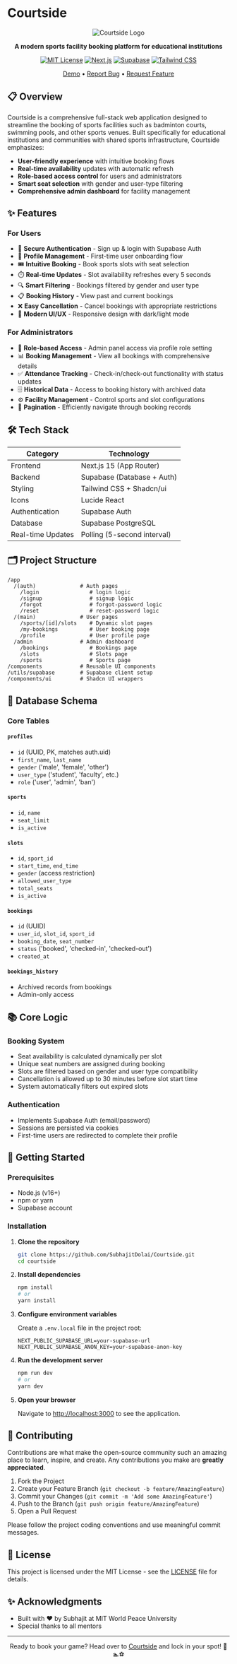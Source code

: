 # Courtside

<div align="center">

![Courtside Logo](/public/logo-light.webp)

**A modern sports facility booking platform for educational institutions**

[![MIT License](https://img.shields.io/badge/License-MIT-green.svg)](https://choosealicense.com/licenses/mit/)
[![Next.js](https://img.shields.io/badge/Next.js-15-black)](https://nextjs.org/)
[![Supabase](https://img.shields.io/badge/Supabase-Database-darkgreen)](https://supabase.com/)
[![Tailwind CSS](https://img.shields.io/badge/Tailwind-CSS-blue)](https://tailwindcss.com/)

[Demo](https://courtside-xi.vercel.app) • [Report Bug](https://github.com/SubhajitDolai/Courtside/issues) • [Request Feature](https://github.com/SubhajitDolai/Courtside/issues)

</div>

## 📋 Overview

Courtside is a comprehensive full-stack web application designed to streamline the booking of sports facilities such as badminton courts, swimming pools, and other sports venues. Built specifically for educational institutions and communities with shared sports infrastructure, Courtside emphasizes:

- **User-friendly experience** with intuitive booking flows
- **Real-time availability** updates with automatic refresh
- **Role-based access control** for users and administrators
- **Smart seat selection** with gender and user-type filtering
- **Comprehensive admin dashboard** for facility management

## ✨ Features

### For Users
- 🔐 **Secure Authentication** - Sign up & login with Supabase Auth
- 👤 **Profile Management** - First-time user onboarding flow
- 🎟️ **Intuitive Booking** - Book sports slots with seat selection
- ⏱️ **Real-time Updates** - Slot availability refreshes every 5 seconds
- 🔍 **Smart Filtering** - Bookings filtered by gender and user type
- 📋 **Booking History** - View past and current bookings
- ❌ **Easy Cancellation** - Cancel bookings with appropriate restrictions
- 📱 **Modern UI/UX** - Responsive design with dark/light mode

### For Administrators
- 🔑 **Role-based Access** - Admin panel access via profile role setting
- 📊 **Booking Management** - View all bookings with comprehensive details
- ✅ **Attendance Tracking** - Check-in/check-out functionality with status updates
- 🗄️ **Historical Data** - Access to booking history with archived data
- ⚙️ **Facility Management** - Control sports and slot configurations
- 📄 **Pagination** - Efficiently navigate through booking records

## 🛠️ Tech Stack

| Category | Technology |
|----------|------------|
| Frontend | Next.js 15 (App Router) |
| Backend | Supabase (Database + Auth) |
| Styling | Tailwind CSS + Shadcn/ui |
| Icons | Lucide React |
| Authentication | Supabase Auth |
| Database | Supabase PostgreSQL |
| Real-time Updates | Polling (5-second interval) |

## 🗂️ Project Structure

```
/app
  /(auth)              # Auth pages
    /login                # login logic
    /signup               # signup logic
    /forgot               # forgot-password logic
    /reset                # reset-password logic
  /(main)              # User pages
    /sports/[id]/slots    # Dynamic slot pages
    /my-bookings          # User booking page
    /profile              # User profile page
  /admin               # Admin dashboard
    /bookings             # Bookings page
    /slots                # Slots page
    /sports               # Sports page
/components            # Reusable UI components
/utils/supabase        # Supabase client setup
/components/ui         # Shadcn UI wrappers
```

## 🧮 Database Schema

### Core Tables

#### `profiles`
- `id` (UUID, PK, matches auth.uid)
- `first_name`, `last_name`
- `gender` ('male', 'female', 'other')
- `user_type` ('student', 'faculty', etc.)
- `role` ('user', 'admin', 'ban')

#### `sports`
- `id`, `name`
- `seat_limit`
- `is_active`

#### `slots`
- `id`, `sport_id`
- `start_time`, `end_time`
- `gender` (access restriction)
- `allowed_user_type`
- `total_seats`
- `is_active`

#### `bookings`
- `id` (UUID)
- `user_id`, `slot_id`, `sport_id`
- `booking_date`, `seat_number`
- `status` ('booked', 'checked-in', 'checked-out')
- `created_at`

#### `bookings_history`
- Archived records from bookings
- Admin-only access

## 📚 Core Logic

### Booking System
- Seat availability is calculated dynamically per slot
- Unique seat numbers are assigned during booking
- Slots are filtered based on gender and user type compatibility
- Cancellation is allowed up to 30 minutes before slot start time
- System automatically filters out expired slots

### Authentication
- Implements Supabase Auth (email/password)
- Sessions are persisted via cookies
- First-time users are redirected to complete their profile

## 🚀 Getting Started

### Prerequisites
- Node.js (v16+)
- npm or yarn
- Supabase account

### Installation

1. **Clone the repository**
   ```bash
   git clone https://github.com/SubhajitDolai/Courtside.git
   cd courtside
   ```

2. **Install dependencies**
   ```bash
   npm install
   # or
   yarn install
   ```

3. **Configure environment variables**
   
   Create a `.env.local` file in the project root:
   ```
   NEXT_PUBLIC_SUPABASE_URL=your-supabase-url
   NEXT_PUBLIC_SUPABASE_ANON_KEY=your-supabase-anon-key
   ```

4. **Run the development server**
   ```bash
   npm run dev
   # or
   yarn dev
   ```

5. **Open your browser**
   
   Navigate to [http://localhost:3000](http://localhost:3000) to see the application.
<!-- 
## 📸 Screenshots

<div align="center">
  <img src="https://via.placeholder.com/400x200?text=Booking+Interface" alt="Booking Interface" width="45%" />
  <img src="https://via.placeholder.com/400x200?text=Admin+Dashboard" alt="Admin Dashboard" width="45%" />
</div> -->

## 🤝 Contributing

Contributions are what make the open-source community such an amazing place to learn, inspire, and create. Any contributions you make are **greatly appreciated**.

1. Fork the Project
2. Create your Feature Branch (`git checkout -b feature/AmazingFeature`)
3. Commit your Changes (`git commit -m 'Add some AmazingFeature'`)
4. Push to the Branch (`git push origin feature/AmazingFeature`)
5. Open a Pull Request

Please follow the project coding conventions and use meaningful commit messages.

## 📄 License

This project is licensed under the MIT License - see the [LICENSE](LICENSE) file for details.

## ✨ Acknowledgments

- Built with ❤️ by Subhajit at MIT World Peace University
- Special thanks to all mentors

---

<div align="center">
  <p>Ready to book your game? Head over to <a href="https://courtside-xi.vercel.app">Courtside</a> and lock in your spot! 🏸🏊⚽</p>
</div>

